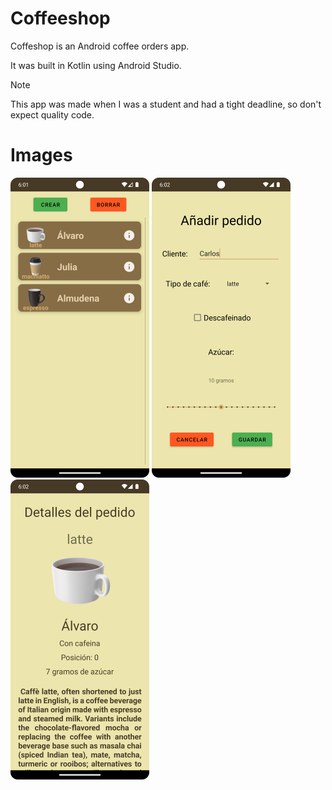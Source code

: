 # Coffeeshop
Coffeshop is an Android coffee orders app.

It was built in Kotlin using Android Studio.

> [!NOTE]  
> This app was made when I was a student and had a tight deadline, so don't expect quality code.

# Images

![image](.github/media/coffeeshop_01.png)
![image](.github/media/coffeeshop_02.png)
![image](.github/media/coffeeshop_03.png)
